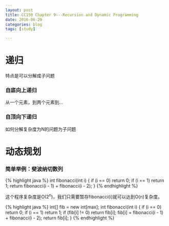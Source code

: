 ```yaml
---
layout: post
title: CC150 Chapter 9---Recursion and Dynamic Programming
date: 2016-06-29
categories: blog
tags: [study]

---
```


# 递归

特点是可以分解成子问题

### 自底向上递归

从一个元素，到两个元素到...

### 自顶向下递归

如何分解复杂度为N的问题为子问题

# 动态规划

### 简单举例：斐波纳切数列

{% highlight java %}
int fibonacci(int i) {
    if (i == 0) return 0;
    if (i == 1) return 1;
    return fibonacci(i - 1) + fibonacci(i - 2);
}
{% endhighlight %}

这个程序复杂度是O(2<sup>n</sup>)，我们只需要暂存fibonacci(i)就可以达到O(n)复杂度。

{% highlight java %}
int[] fib = new int[max];
int fibonacci(int i) {
    if (i == 0) return 0;
    if (i == 1) return 1;
    if (fib[i] != 0) return fib[i];
    fib[i] = fibonacci(i - 1) + fibonacci(i - 2);
    return fib[i];
}
{% endhighlight %}